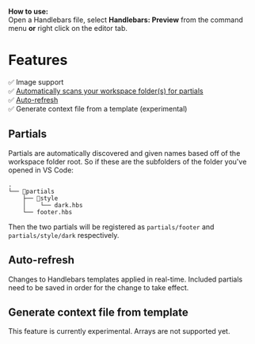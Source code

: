 **How to use:**\
Open a Handlebars file, select **Handlebars: Preview** from the command menu **or** right click on the editor tab.

# Features

✅ Image support\
✅ [Automatically scans your workspace folder(s) for partials](#partials)\
✅ [Auto-refresh](#auto-refresh)\
✅ Generate context file from a template (experimental)

## Partials
Partials are automatically discovered and given names based off of the workspace folder root. So if these are the subfolders of the folder you've opened in VS Code:
```
.
└── 📁partials
    ├── 📁style
    │    └── dark.hbs
    └── footer.hbs
```
Then the two partials will be registered as `partials/footer` and `partials/style/dark` respectively.

## Auto-refresh
Changes to Handlebars templates applied in real-time. Included partials need to be saved in order for the change to take effect.

## Generate context file from template
This feature is currently experimental. Arrays are not supported yet.
